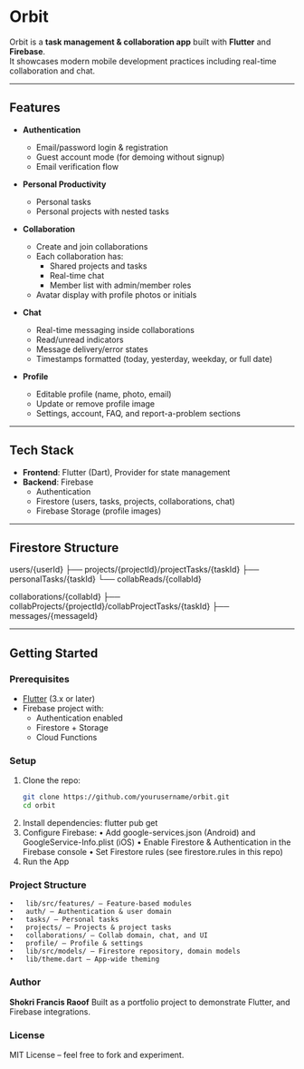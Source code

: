 # Orbit

Orbit is a **task management & collaboration app** built with **Flutter** and **Firebase**.  
It showcases modern mobile development practices including real-time collaboration and chat.

---

## Features

- **Authentication**
  - Email/password login & registration
  - Guest account mode (for demoing without signup)
  - Email verification flow

- **Personal Productivity**
  - Personal tasks
  - Personal projects with nested tasks

- **Collaboration**
  - Create and join collaborations
  - Each collaboration has:
    - Shared projects and tasks
    - Real-time chat
    - Member list with admin/member roles
  - Avatar display with profile photos or initials

- **Chat**
  - Real-time messaging inside collaborations
  - Read/unread indicators
  - Message delivery/error states
  - Timestamps formatted (today, yesterday, weekday, or full date)

- **Profile**
  - Editable profile (name, photo, email)
  - Update or remove profile image
  - Settings, account, FAQ, and report-a-problem sections

---

## Tech Stack

- **Frontend**: Flutter (Dart), Provider for state management
- **Backend**: Firebase
  - Authentication
  - Firestore (users, tasks, projects, collaborations, chat)
  - Firebase Storage (profile images)

---

## Firestore Structure
users/{userId}
├── projects/{projectId}/projectTasks/{taskId}
├── personalTasks/{taskId}
└── collabReads/{collabId}

collaborations/{collabId}
├── collabProjects/{projectId}/collabProjectTasks/{taskId}
├── messages/{messageId}


---

## Getting Started

### Prerequisites
- [Flutter](https://flutter.dev/docs/get-started/install) (3.x or later)
- Firebase project with:
  - Authentication enabled
  - Firestore + Storage
  - Cloud Functions

### Setup
1. Clone the repo:
   ```bash
   git clone https://github.com/yourusername/orbit.git
   cd orbit
2.	Install dependencies:
    flutter pub get
3.	Configure Firebase:
	•	Add google-services.json (Android) and GoogleService-Info.plist (iOS)
	•	Enable Firestore & Authentication in the Firebase console
	•	Set Firestore rules (see firestore.rules in this repo)
4.	Run the App

### Project Structure
	•	lib/src/features/ — Feature-based modules
	•	auth/ — Authentication & user domain
	•	tasks/ — Personal tasks
	•	projects/ — Projects & project tasks
	•	collaborations/ — Collab domain, chat, and UI
	•	profile/ — Profile & settings
	•	lib/src/models/ — Firestore repository, domain models
	•	lib/theme.dart — App-wide theming


### Author

**Shokri Francis Raoof**
Built as a portfolio project to demonstrate Flutter, and Firebase integrations.


### License

MIT License – feel free to fork and experiment.

